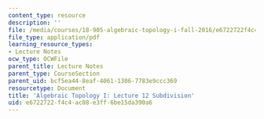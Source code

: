 ```yaml
---
content_type: resource
description: ''
file: /media/courses/18-905-algebraic-topology-i-fall-2016/e6722722f4c4ac08e3ff6be15da390a6_MIT18_905F16_lec12.pdf
file_type: application/pdf
learning_resource_types:
- Lecture Notes
ocw_type: OCWFile
parent_title: Lecture Notes
parent_type: CourseSection
parent_uid: bcf5ea44-8eaf-4061-1306-7783e9ccc369
resourcetype: Document
title: 'Algebraic Topology I: Lecture 12 Subdivision'
uid: e6722722-f4c4-ac08-e3ff-6be15da390a6
---
```

